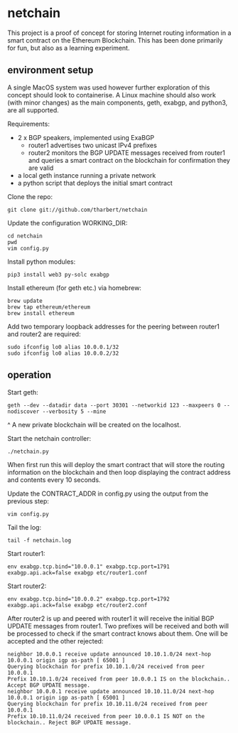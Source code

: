 
# netchain
This project is a proof of concept for storing Internet routing information in a
smart contract on the Ethereum Blockchain. This has been done primarily for fun,
but also as a learning experiment.

## environment setup
A single MacOS system was used however further exploration of this concept should
look to containerise. A Linux machine should also work (with minor changes) as the main components, geth, exabgp, and python3, are all supported.

Requirements:
- 2 x BGP speakers, implemented using ExaBGP
  - router1 advertises two unicast IPv4 prefixes
  - router2 monitors the BGP UPDATE messages received from router1 and queries a smart contract on the blockchain for confirmation they are valid
- a local geth instance running a private network
- a python script that deploys the initial smart contract

Clone the repo:
```
git clone git://github.com/tharbert/netchain
```

Update the configuration WORKING_DIR:
```
cd netchain
pwd
vim config.py
```

Install python modules:
```
pip3 install web3 py-solc exabgp
```

Install ethereum (for geth etc.) via homebrew:
```
brew update
brew tap ethereum/ethereum
brew install ethereum
```

Add two temporary loopback addresses for the peering between router1 and router2 are required:
```
sudo ifconfig lo0 alias 10.0.0.1/32
sudo ifconfig lo0 alias 10.0.0.2/32
```

## operation

Start geth:
```
geth --dev --datadir data --port 30301 --networkid 123 --maxpeers 0 --nodiscover --verbosity 5 --mine
```
^ A new private blockchain will be created on the localhost.

Start the netchain controller:
```
./netchain.py
```

When first run this will deploy the smart contract that will store the routing information on the blockchain and then loop displaying the contract address and contents every 10 seconds.

Update the CONTRACT_ADDR in config.py using the output from the previous step:
```
vim config.py
```

Tail the log:
```
tail -f netchain.log
```

Start router1:
```
env exabgp.tcp.bind="10.0.0.1" exabgp.tcp.port=1791 exabgp.api.ack=false exabgp etc/router1.conf
```

Start router2:
```
env exabgp.tcp.bind="10.0.0.2" exabgp.tcp.port=1792 exabgp.api.ack=false exabgp etc/router2.conf
```

After router2 is up and peered with router1 it will receive the initial BGP UPDATE messages from router1. Two prefixes will be received and both will be processed to check if the smart contract knows about them. One will be accepted and the other rejected:

```
neighbor 10.0.0.1 receive update announced 10.10.1.0/24 next-hop 10.0.0.1 origin igp as-path [ 65001 ]
Querying blockchain for prefix 10.10.1.0/24 received from peer 10.0.0.1
Prefix 10.10.1.0/24 received from peer 10.0.0.1 IS on the blockchain.. Accept BGP UPDATE message.
neighbor 10.0.0.1 receive update announced 10.10.11.0/24 next-hop 10.0.0.1 origin igp as-path [ 65001 ]
Querying blockchain for prefix 10.10.11.0/24 received from peer 10.0.0.1
Prefix 10.10.11.0/24 received from peer 10.0.0.1 IS NOT on the blockchain.. Reject BGP UPDATE message.
```
